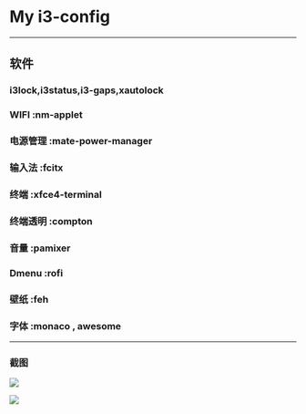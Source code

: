 # My i3-config


* * *


## 软件
### i3lock,i3status,i3-gaps,xautolock
### WIFI :nm-applet
### 电源管理 :mate-power-manager
### 输入法 :fcitx
### 终端 :xfce4-terminal
### 终端透明 :compton
### 音量 :pamixer
### Dmenu :rofi
### 壁纸 :feh
### 字体 :monaco , awesome


* * *


### 截图

![](https://raw.githubusercontent.com/xunne/i3-config/master/screenshots1.png)

![](https://raw.githubusercontent.com/xunne/i3-config/master/screenshots2.png)
